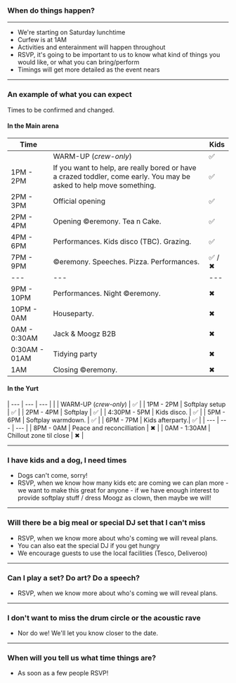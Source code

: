 ### When do things happen?

---

* We're starting on Saturday lunchtime
* Curfew is at 1AM
* Activities and enterainment will happen throughout
* RSVP, it's going to be important to us to know what kind of things you would like, or what you can bring/perform
* Timings will get more detailed as the event nears

---

### An example of what you can expect

Times to be confirmed and changed.
#### In the Main arena
| Time     |   | Kids |
| --- | --- | --- |
|  | WARM-UP (*crew-only*) | ✅ |
| 1PM - 2PM | If you want to help, are really bored or have a crazed toddler, come early. You may be asked to help move something. | ✅ |
| 2PM - 3PM | Official opening | ✅ |
| 2PM - 4PM | Opening ©eremony. Tea n Cake. | ✅ |
| 4PM - 6PM | Performances. Kids disco (TBC). Grazing. | ✅ |
| 7PM - 9PM | ©eremony. Speeches. Pizza. Performances.| ✅  / ✖  |
| --- | --- | --- |
| 9PM - 10PM | Performances. Night ©eremony. |  ✖  |
| 10PM - 0AM | Houseparty. |  ✖  |
| 0AM - 0:30AM | Jack & Moogz B2B |  ✖  |
| 0:30AM - 01AM | Tidying party |  ✖  |
| 1AM | Closing ©eremony. |  ✖  |

#### In the Yurt
| --- | --- | --- |
|  | WARM-UP (*crew-only*) | ✅ |
| 1PM - 2PM | Softplay setup | ✅ |
| 2PM - 4PM | Softplay | ✅ |
| 4:30PM - 5PM | Kids disco. | ✅ |
| 5PM - 6PM | Softplay warmdown. | ✅ |
| 6PM - 7PM | Kids afterparty.| ✅  |
| --- | --- | --- |
| 8PM - 0AM | Peace and reconcilliation |  ✖  |
| 0AM - 1:30AM | Chillout zone til close |  ✖  |


---

### I have kids and a dog, I need times

* Dogs can't come, sorry!
* RSVP, when we know how many kids etc are coming we can plan more - we want to make this great for anyone - if we have enough interest to provide softplay stuff / dress Moogz as clown, then maybe we will!

---

### Will there be a big meal or special DJ set that I can't miss

* RSVP, when we know more about who's coming we will reveal plans.
* You can also eat the special DJ if you get hungry
* We encourage guests to use the local facilities (Tesco, Deliveroo)

---

### Can I play a set? Do art? Do a speech?

* RSVP, when we know more about who's coming we will reveal plans.

---

### I don't want to miss the drum circle or the acoustic rave

* Nor do we! We'll let you know closer to the date.
---

### When will you tell us what time things are?

* As soon as a few people RSVP!
